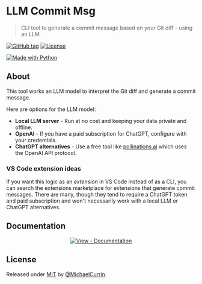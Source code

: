 # LLM Commit Msg
> CLI tool to generate a commit message based on your Git diff - using an LLM

[![GitHub tag](https://img.shields.io/github/tag/MichaelCurrin/llm-commit-msg?include_prereleases=&sort=semver)](https://github.com/MichaelCurrin/llm-commit-msg/releases/)
[![License](https://img.shields.io/badge/License-MIT-blue)](#license)

[![Made with Python](https://img.shields.io/badge/Python->=3.10-blue?logo=python&logoColor=white)](https://python.org "Go to Python homepage")

## About

This tool works an LLM model to interpret the Git diff and generate a commit message.

Here are options for the LLM model:

- **Local LLM server** - Run at no cost and keeping your data private and offline.
- **OpenAI** - If you have a paid subscription for ChatGPT, configure with your credentials.
- **ChatGPT alternatives** - Use a free tool like [pollinations.ai](https://pollinations.ai) which uses the OpenAI API protocol.

### VS Code extension ideas

If you want this logic as an _extension_ in VS Code instead of as a CLI, you can search the extensions marketplace for extensions that generate commit messages. There are many, though they tend to require a ChatGPT token and paid subscription and won't necessarily work with a local LLM or ChatGPT alternatives.


## Documentation

<div align="center">

[![View - Documentation](https://img.shields.io/badge/View-Documentation-blue?style=for-the-badge)](/docs/)

</div>


## License

Released under [MIT](/LICENSE) by [@MichaelCurrin](https://github.com/MichaelCurrin).
